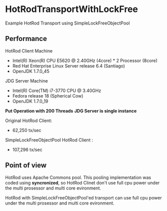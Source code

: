 HotRodTransportWithLockFree
===========================

Example HotRod Transport using SimpleLockFreeObjectPool


## Performance

HotRod Client Machine

- Intel(R) Xeon(R) CPU E5620 @ 2.40GHz (4core)  * 2 Processor  (8core)
- Red Hat Enterprise Linux Server release 6.4 (Santiago)
- OpenJDK 1.7.0_45

JDG Server Machine

- Intel(R) Core(TM) i7-3770 CPU @ 3.40GHz
- Fedora release 18 (Spherical Cow)
- OpenJDK 1.7.0_19


**Put Operation with 200 Threads**
**JDG Server is single instance**

Original HotRod Client:  
-  62,250 tx/sec  

SimpleLockFreeObjectPool HotRod Client :  
- 107,296 tx/sec


## Point of view

HotRod uses Apache Commons pool. This pooling implementation was coded using **syncronized**, so HotRod Clinet don't use full cpu power under the multi prosessor and multi core evironment.

HotRod with SimpleLockFreeObjectPool'ed transport can use full cpu power under the multi prosessor and multi core evironment.


